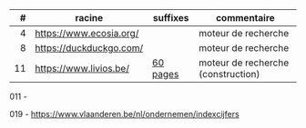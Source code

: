 | # | racine | suffixes | commentaire |
| ---: | --- | --- | --- |
| 4 | https://www.ecosia.org/ | &nbsp; | moteur de recherche |
| 8 | https://duckduckgo.com/ | &nbsp; | moteur de recherche |
| 11 | https://www.livios.be/ | [60 pages](011-livios.pdf) | moteur de recherche (construction) |


011 - 

019 - https://www.vlaanderen.be/nl/ondernemen/indexcijfers